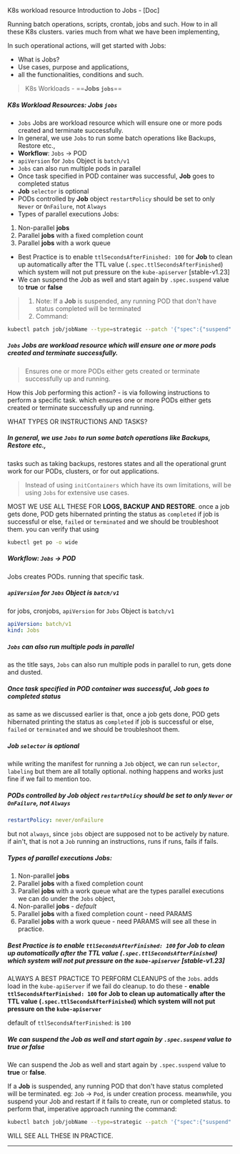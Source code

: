 K8s workload resource Introduction to Jobs - [Doc]

Running batch operations, scripts, crontab, jobs and such. How to in all these K8s clusters. varies much from what we have been implementing,

In such operational actions, will get started with Jobs:
- What is Jobs?
- Use cases, purpose and applications, 
- all the functionalities, conditions and such. 
> K8s Workloads - ==**Jobs `jobs`**==
##### K8s Workload Resources: **Jobs** `jobs`
- `Jobs` Jobs are workload resource which will ensure one or more pods created and terminate successfully.
- In general, we use `Jobs` to run some batch operations like Backups, Restore etc.,
- **Workflow**: `Jobs` -> POD
- `apiVersion` for `Jobs` Object is `batch/v1`
- `Jobs` can also run multiple pods in parallel
- Once task specified in POD container was successful, **Job** goes to completed status
- **Job** `selector` is optional
- PODs controlled by **Job** object `restartPolicy` should be set to only `Never` or `OnFailure`, not `Always`
- Types of parallel executions Jobs:
1) Non-parallel **jobs**
2) Parallel **jobs** with a fixed completion count
3) Parallel **jobs** with a work queue
- Best Practice is to enable `ttlSecondsAfterFinished: 100` for **Job** to clean up automatically after the TTL value (`.spec.ttlSecondsAfterFinished`) which system will not put pressure on the `kube-apiserver` [stable-v1.23]
- We can suspend the Job as well and start again by `.spec.suspend` value to **true** or **false**
> 1) Note: If a **Job** is suspended, any running POD that don't have status completed will be terminated
> 2) Command:
```sh
kubectl patch job/jobName --type=strategic --patch '{"spec":{"suspend":true}}'
```

##### `Jobs` Jobs are workload resource which will ensure one or more pods created and terminate successfully.
> Ensures one or more PODs either gets created or terminate successfully up and running.

How this Job performing this action? - is via following instructions to perform a specific task. which ensures one or more PODs either gets created or terminate successfully up and running.

WHAT TYPES OR INSTRUCTIONS AND TASKS?
##### In general, we use `Jobs` to run some batch operations like Backups, Restore etc.,
tasks such as taking backups, restores states and all the operational grunt work for our PODs, clusters, or for out applications. 
> Instead of using `initContainers` which have its own limitations, will be using `Jobs` for extensive use cases. 

MOST WE USE ALL THESE FOR **LOGS, BACKUP AND RESTORE**. once a job gets done, POD gets hibernated printing the status as `completed` if job is successful or else, `failed` or `terminated` and we should be troubleshoot them. 
you can verify that using
```sh
kubectl get po -o wide
```

##### **Workflow**: `Jobs` -> POD
Jobs creates PODs. running that specific task.

##### `apiVersion` for `Jobs` Object is `batch/v1`
for jobs, cronjobs, `apiVersion` for `Jobs` Object is `batch/v1`
```yaml
apiVersion: batch/v1
kind: Jobs
```

##### `Jobs` can also run multiple pods in parallel
as the title says, `Jobs` can also run multiple pods in parallel to run, gets done and dusted. 

##### Once task specified in POD container was successful, **Job** goes to completed status
as same as we discussed earlier is that,  once a job gets done, POD gets hibernated printing the status as `completed` if job is successful or else, `failed` or `terminated` and we should be troubleshoot them. 

##### **Job** `selector` is optional
while writing the manifest for running a `Job` object, we can run `selector`, `labeling` but them are all totally optional. nothing happens and works just fine if we fail to mention too. 

##### PODs controlled by **Job** object `restartPolicy` should be set to only `Never` or `OnFailure`, not `Always`
```yaml
restartPolicy: never/onFailure
```
but not `always`, since `jobs` object are supposed not to be actively by nature. if ain't, that is not a `Job` running an instructions, runs if runs, fails if fails. 

##### Types of parallel executions Jobs:
1) Non-parallel **jobs**
2) Parallel **jobs** with a fixed completion count
3) Parallel **jobs** with a work queue
what are the types parallel executions we can do under the `Jobs` object,
4) Non-parallel **jobs** - *default*
5) Parallel **jobs** with a fixed completion count - need PARAMS
6) Parallel **jobs** with a work queue - need PARAMS
will see all these in practice. 

##### Best Practice is to enable `ttlSecondsAfterFinished: 100` for **Job** to clean up automatically after the TTL value (`.spec.ttlSecondsAfterFinished`) which system will not put pressure on the `kube-apiserver` [stable-v1.23]
ALWAYS A BEST PRACTICE TO PERFORM CLEANUPS of the `Jobs`. adds load in the `kube-apiServer` if we fail do cleanup. 
to do these - **enable `ttlSecondsAfterFinished: 100` for Job to clean up automatically after the TTL value (`.spec.ttlSecondsAfterFinished`) which system will not put pressure on the `kube-apiserver`**

default of  `ttlSecondsAfterFinished`: is `100` 

##### We can suspend the Job as well and start again by `.spec.suspend` value to **true** or **false**
We can suspend the Job as well and start again by `.spec.suspend` value to **true** or **false**.

If a **Job** is suspended, any running POD that don't have status completed will be terminated.
eg: `Job` -> `Pod`, is under creation process. meanwhile, you suspend your Job and restart if it fails to create, run or completed status.  to perform that, imperative approach running the command: 
```sh
kubectl batch job/jobName --type=strategic --patch '{"spec":{"suspend":true/false}}'
```

WILL SEE ALL THESE IN PRACTICE.

---